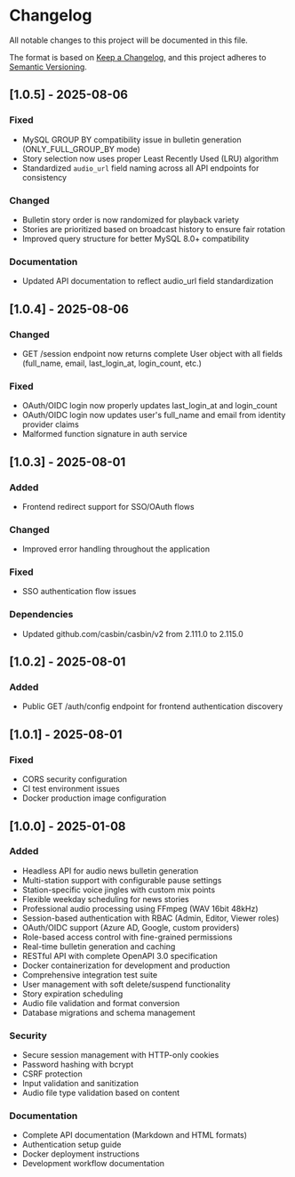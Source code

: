 # Changelog

All notable changes to this project will be documented in this file.

The format is based on [Keep a Changelog](https://keepachangelog.com/en/1.0.0/),
and this project adheres to [Semantic Versioning](https://semver.org/spec/v2.0.0.html).

## [1.0.5] - 2025-08-06

### Fixed
- MySQL GROUP BY compatibility issue in bulletin generation (ONLY_FULL_GROUP_BY mode)
- Story selection now uses proper Least Recently Used (LRU) algorithm
- Standardized `audio_url` field naming across all API endpoints for consistency

### Changed
- Bulletin story order is now randomized for playback variety
- Stories are prioritized based on broadcast history to ensure fair rotation
- Improved query structure for better MySQL 8.0+ compatibility

### Documentation
- Updated API documentation to reflect audio_url field standardization

## [1.0.4] - 2025-08-06

### Changed
- GET /session endpoint now returns complete User object with all fields (full_name, email, last_login_at, login_count, etc.)

### Fixed
- OAuth/OIDC login now properly updates last_login_at and login_count
- OAuth/OIDC login now updates user's full_name and email from identity provider claims
- Malformed function signature in auth service

## [1.0.3] - 2025-08-01

### Added
- Frontend redirect support for SSO/OAuth flows

### Changed
- Improved error handling throughout the application

### Fixed
- SSO authentication flow issues

### Dependencies
- Updated github.com/casbin/casbin/v2 from 2.111.0 to 2.115.0

## [1.0.2] - 2025-08-01

### Added
- Public GET /auth/config endpoint for frontend authentication discovery

## [1.0.1] - 2025-08-01

### Fixed
- CORS security configuration
- CI test environment issues
- Docker production image configuration

## [1.0.0] - 2025-01-08

### Added
- Headless API for audio news bulletin generation
- Multi-station support with configurable pause settings
- Station-specific voice jingles with custom mix points
- Flexible weekday scheduling for news stories
- Professional audio processing using FFmpeg (WAV 16bit 48kHz)
- Session-based authentication with RBAC (Admin, Editor, Viewer roles)
- OAuth/OIDC support (Azure AD, Google, custom providers)
- Role-based access control with fine-grained permissions
- Real-time bulletin generation and caching
- RESTful API with complete OpenAPI 3.0 specification
- Docker containerization for development and production
- Comprehensive integration test suite
- User management with soft delete/suspend functionality
- Story expiration scheduling
- Audio file validation and format conversion
- Database migrations and schema management

### Security
- Secure session management with HTTP-only cookies
- Password hashing with bcrypt
- CSRF protection
- Input validation and sanitization
- Audio file type validation based on content

### Documentation
- Complete API documentation (Markdown and HTML formats)
- Authentication setup guide
- Docker deployment instructions
- Development workflow documentation